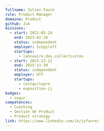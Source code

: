 ```yaml
---
fullname: Julien Faure
role: Product Manager
domaine: Produit
github: Ju4
missions:
  - start: 2022-05-24
    end: 2023-02-28
    status: independent
    employer: Scopyleft
    startups:
      - lannuaire.des.collectivites
  - start: 2023-12-11
    end: 2025-11-30
    status: independent
    employer: UT7
    startups:
      - cestquilepro
      - exposition-ij
badges:
  - segur
competences:
  - Coaching
  - Gestion de Produit
  - Product strategy
link: https://www.linkedin.com/in/jufaure/
---
```


